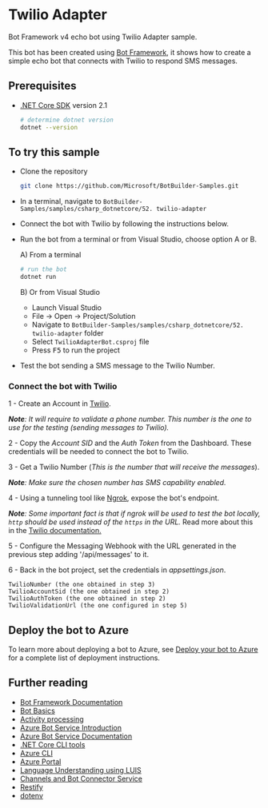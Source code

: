 ﻿# Twilio Adapter

Bot Framework v4 echo bot using Twilio Adapter sample.

This bot has been created using [Bot Framework](https://dev.botframework.com), it shows how to create a simple echo bot that connects with Twilio to respond SMS messages.

## Prerequisites

- [.NET Core SDK](https://dotnet.microsoft.com/download) version 2.1

  ```bash
  # determine dotnet version
  dotnet --version
  ```

## To try this sample

- Clone the repository

    ```bash
    git clone https://github.com/Microsoft/BotBuilder-Samples.git
    ```

- In a terminal, navigate to `BotBuilder-Samples/samples/csharp_dotnetcore/52. twilio-adapter`

- Connect the bot with Twilio by following the instructions below.

- Run the bot from a terminal or from Visual Studio, choose option A or B.

  A) From a terminal

  ```bash
  # run the bot
  dotnet run
  ```

  B) Or from Visual Studio

  - Launch Visual Studio
  - File -> Open -> Project/Solution
  - Navigate to `BotBuilder-Samples/samples/csharp_dotnetcore/52. twilio-adapter` folder
  - Select `TwilioAdapterBot.csproj` file
  - Press <kbd>F5</kbd> to run the project

- Test the bot sending a SMS message to the Twilio Number.

### Connect the bot with Twilio

1 - Create an Account in [Twilio](https://www.twilio.com/console).

_**Note**: It will require to validate a phone number. This number is the one to use for the testing (sending messages to Twilio)._

2 - Copy the _Account SID_ and the _Auth Token_ from the Dashboard. These credentials will be needed to connect the bot to Twilio.

3 - Get a Twilio Number (_This is the number that will receive the messages_).

_**Note**: Make sure the chosen number has SMS capability enabled._

4 - Using a tunneling tool like [Ngrok](https://ngrok.com/download), expose the bot's endpoint.

_**Note**:  Some important fact is that if ngrok will be used to test the bot locally, `http` should be used instead of the `https` in the URL._
Read more about this in the [Twilio documentation.](https://www.twilio.com/docs/usage/tutorials/how-to-secure-your-csharp-aspnet-core-app-by-validating-incoming-twilio-requests#use-the-filter-attribute-with-our-twilio-webhooks)

5 - Configure the Messaging Webhook with the URL generated in the previous step adding '/api/messages' to it.

6 - Back in the bot project, set the credentials in _appsettings.json_.

    TwilioNumber (the one obtained in step 3)
    TwilioAccountSid (the one obtained in step 2)
    TwilioAuthToken (the one obtained in step 2)
    TwilioValidationUrl (the one configured in step 5)


## Deploy the bot to Azure

To learn more about deploying a bot to Azure, see [Deploy your bot to Azure](https://aka.ms/azuredeployment) for a complete list of deployment instructions.

## Further reading

- [Bot Framework Documentation](https://docs.botframework.com)
- [Bot Basics](https://docs.microsoft.com/azure/bot-service/bot-builder-basics?view=azure-bot-service-4.0)
- [Activity processing](https://docs.microsoft.com/en-us/azure/bot-service/bot-builder-concept-activity-processing?view=azure-bot-service-4.0)
- [Azure Bot Service Introduction](https://docs.microsoft.com/azure/bot-service/bot-service-overview-introduction?view=azure-bot-service-4.0)
- [Azure Bot Service Documentation](https://docs.microsoft.com/azure/bot-service/?view=azure-bot-service-4.0)
- [.NET Core CLI tools](https://docs.microsoft.com/en-us/dotnet/core/tools/?tabs=netcore2x)
- [Azure CLI](https://docs.microsoft.com/cli/azure/?view=azure-cli-latest)
- [Azure Portal](https://portal.azure.com)
- [Language Understanding using LUIS](https://docs.microsoft.com/en-us/azure/cognitive-services/luis/)
- [Channels and Bot Connector Service](https://docs.microsoft.com/en-us/azure/bot-service/bot-concepts?view=azure-bot-service-4.0)
- [Restify](https://www.npmjs.com/package/restify)
- [dotenv](https://www.npmjs.com/package/dotenv)